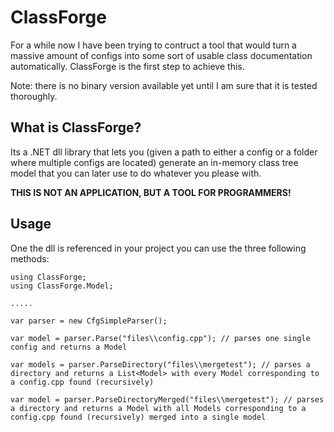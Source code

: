 # ClassForge
For a while now I have been trying to contruct a tool that would turn a massive amount of configs into some sort of usable class documentation automatically. ClassForge is the first step to achieve this.

Note: there is no binary version available yet until I am sure that it is tested thoroughly.

## What is ClassForge?

Its a .NET dll library that lets you (given a path to either a config or a folder where multiple configs are located) generate an in-memory class tree model that you can later use to do whatever you please with.

**THIS IS NOT AN APPLICATION, BUT A TOOL FOR PROGRAMMERS!**

## Usage

One the dll is referenced in your project you can use the three following methods:

```
using ClassForge;
using ClassForge.Model;

.....

var parser = new CfgSimpleParser();

var model = parser.Parse("files\\config.cpp"); // parses one single config and returns a Model

var models = parser.ParseDirectory("files\\mergetest"); // parses a directory and returns a List<Model> with every Model corresponding to a config.cpp found (recursively)

var model = parser.ParseDirectoryMerged("files\\mergetest"); // parses a directory and returns a Model with all Models corresponding to a config.cpp found (recursively) merged into a single model

```
